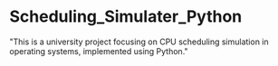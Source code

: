 # Scheduling_Simulater_Python
"This is a university project focusing on CPU scheduling simulation in operating systems, implemented using Python."
